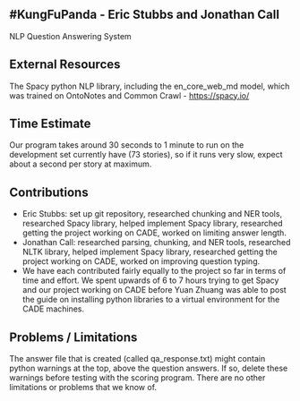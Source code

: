 #KungFuPanda - Eric Stubbs and Jonathan Call
---------------------------------------------
NLP Question Answering System

External Resources
------------------
The Spacy python NLP library, including the en_core_web_md model, which was trained on OntoNotes and Common Crawl - https://spacy.io/

Time Estimate
-------------
Our program takes around 30 seconds to 1 minute to run on the development set currently have (73 stories), so if it runs very slow, expect about a second per story at maximum.

Contributions
-------------
* Eric Stubbs: set up git repository, researched chunking and NER tools, researched Spacy library, helped implement Spacy library, researched getting the project working on CADE, worked on limiting answer length.  
* Jonathan Call: researched parsing, chunking, and NER tools, researched NLTK library, helped implement Spacy library, researched getting the project working on CADE, worked on improving question typing.  
* We have each contributed fairly equally to the project so far in terms of time and effort.  We spent upwards of 6 to 7 hours trying to get Spacy and our project working on CADE before Yuan Zhuang was able to post the guide on installing python libraries to a virtual environment for the CADE machines.  

Problems / Limitations
----------------------
The answer file that is created (called qa_response.txt) might contain python warnings at the top, above the question answers.  If so, delete these warnings before testing with the scoring program.  There are no other limitations or problems that we know of.    